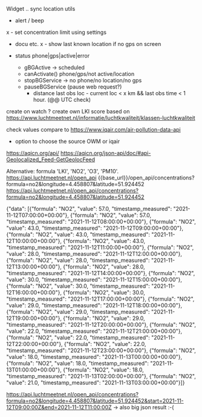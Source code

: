 Widget ..
sync location utils
- alert / beep

x - set concentration limit using settings
  - docu etc.
x - show last known location if no gps on screen

- status
    phone|gps|active|error
    - gBGActive 
        -> scheduled
    - canActivate()
        phone/gps/not active/location
    - stopBGService -> no phone/no location/no gps
    - pauseBGService (pause web request?)
        - distance last obs loc - current loc < x km &&
            last obs time < 1 hour. (@@ UTC check)
    
create on watch 
? create own LKI score based on https://www.luchtmeetnet.nl/informatie/luchtkwaliteit/klassen-luchtkwaliteit

check values compare to https://www.iqair.com/air-pollution-data-api
- option to choose the source OWM or iqair


https://aqicn.org/api/
https://aqicn.org/json-api/doc/#api-Geolocalized_Feed-GetGeolocFeed


Alternative: formula 'LKI', 'NO2', 'O3', 'PM10'.
https://api.luchtmeetnet.nl/open_api
{{base_url}}/open_api/concentrations?formula=no2&longitude=4.458807&latitude=51.924452
https://api.luchtmeetnet.nl/open_api/concentrations?formula=no2&longitude=4.458807&latitude=51.924452

{"data": [{"formula": "NO2", "value": 57.0, "timestamp_measured": "2021-11-12T07:00:00+00:00"}, {"formula": "NO2", "value": 57.0, "timestamp_measured": "2021-11-12T08:00:00+00:00"}, {"formula": "NO2", "value": 43.0, "timestamp_measured": "2021-11-12T09:00:00+00:00"}, {"formula": "NO2", "value": 43.0, "timestamp_measured": "2021-11-12T10:00:00+00:00"}, {"formula": "NO2", "value": 43.0, "timestamp_measured": "2021-11-12T11:00:00+00:00"}, {"formula": "NO2", "value": 28.0, "timestamp_measured": "2021-11-12T12:00:00+00:00"}, {"formula": "NO2", "value": 28.0, "timestamp_measured": "2021-11-12T13:00:00+00:00"}, {"formula": "NO2", "value": 28.0, "timestamp_measured": "2021-11-12T14:00:00+00:00"}, {"formula": "NO2", "value": 30.0, "timestamp_measured": "2021-11-12T15:00:00+00:00"}, {"formula": "NO2", "value": 30.0, "timestamp_measured": "2021-11-12T16:00:00+00:00"}, {"formula": "NO2", "value": 30.0, "timestamp_measured": "2021-11-12T17:00:00+00:00"}, {"formula": "NO2", "value": 29.0, "timestamp_measured": "2021-11-12T18:00:00+00:00"}, {"formula": "NO2", "value": 29.0, "timestamp_measured": "2021-11-12T19:00:00+00:00"}, {"formula": "NO2", "value": 29.0, "timestamp_measured": "2021-11-12T20:00:00+00:00"}, {"formula": "NO2", "value": 22.0, "timestamp_measured": "2021-11-12T21:00:00+00:00"}, {"formula": "NO2", "value": 22.0, "timestamp_measured": "2021-11-12T22:00:00+00:00"}, {"formula": "NO2", "value": 22.0, "timestamp_measured": "2021-11-12T23:00:00+00:00"}, {"formula": "NO2", "value": 18.0, "timestamp_measured": "2021-11-13T00:00:00+00:00"}, {"formula": "NO2", "value": 18.0, "timestamp_measured": "2021-11-13T01:00:00+00:00"}, {"formula": "NO2", "value": 18.0, "timestamp_measured": "2021-11-13T02:00:00+00:00"}, {"formula": "NO2", "value": 21.0, "timestamp_measured": "2021-11-13T03:00:00+00:00"}]}

https://api.luchtmeetnet.nl/open_api/concentrations?formula=no2&longitude=4.458807&latitude=51.924452&start=2021-11-12T09:00:00Z&end=2021-11-12T11:00:00Z
-> also big json result :-( 